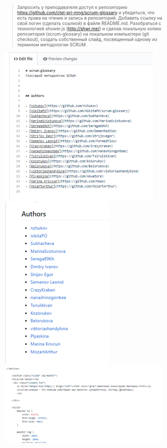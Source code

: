 >Запросить у преподавателя доступ к репозиторию https://github.com/ctel-prj-mng/scrum-glossary и убедиться, что есть права на чтение и запись в репозиторий. 
>Добавить ссылку на свой логин (сделать ссылкой) в файле README.md.
>Разобраться с технологией shower.js (http://shwr.me/) и сделав локальную копию репозитория (scrum-glossary) на локальном компьютере (git checkout), создать собственный слайд, посвященный одному из термином методологии SCRUM.

![](Picture/4.png)
![](Picture/5.png)
![](Picture/6.png)
